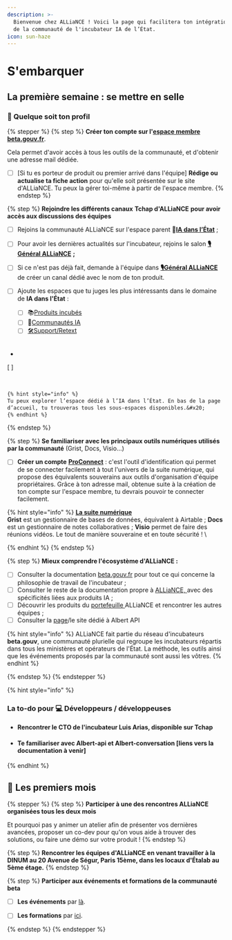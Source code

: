 ```yaml
---
description: >-
  Bienvenue chez ALLiaNCE ! Voici la page qui facilitera ton intégration au sein
  de la communauté de l'incubateur IA de l’État.
icon: sun-haze
---
```


# S'embarquer

## La première semaine : se mettre en selle&#x20;

### 👥 Quelque soit ton profil&#x20;

{% stepper %}
{% step %}
**Créer ton compte sur l'**[**espace membre beta.gouv.fr**](https://espace-membre.incubateur.net/dashboard). &#x20;

Cela permet d'avoir accès à tous les outils de la communauté, et d'obtenir une adresse mail dédiée.&#x20;

* [ ] \[Si tu es porteur de produit ou premier arrivé dans l'équipe] **Rédige ou actualise ta fiche action** pour qu'elle soit présentée sur le site d'ALLiaNCE. Tu peux la gérer toi-même à partir de l'espace membre.&#x20;
{% endstep %}

{% step %}
**Rejoindre les différents canaux** **Tchap d'ALLiaNCE** **pour avoir accès aux discussions des équipes**&#x20;



* [ ] Rejoins la communauté ALLiaNCE sur l'espace parent **🤖**[**IA dans l’État**](https://tchap.gouv.fr/#/room/#IAdansltatSpKrvQH2Odu:agent.dinum.tchap.gouv.fr) ;
* [ ] Pour avoir les dernières actualités sur l'incubateur, rejoins le salon [**🎙️Général ALLiaNCE**](https://tchap.gouv.fr/#/room/!tPzThAoNsAAClYSczG:agent.dinum.tchap.gouv.fr?via=agent.dinum.tchap.gouv.fr) **;**
* [ ] Si ce n'est pas déjà fait, demande à l'équipe dans [**🎙️Général ALLiaNCE**](https://tchap.gouv.fr/#/room/!nESqGCRMjtMlIVkByv:agent.dinum.tchap.gouv.fr?via=agent.dinum.tchap.gouv.fr) de créer un canal dédié avec le nom de ton produit.
*   [ ] Ajoute les espaces que tu juges les plus intéressants dans le domaine de **IA dans l'État** :

    * [ ] 📚[Produits incubés](https://tchap.gouv.fr/#/room/!hQnbTJkBsuWMVUFrZI:agent.dinum.tchap.gouv.fr?via=agent.dinum.tchap.gouv.fr) &#x20;
    * [ ] 🫶[Communautés IA](https://tchap.gouv.fr/#/room/!tiGSNoyMPdVBMDAaZx:agent.dinum.tchap.gouv.fr?via=agent.dinum.tchap.gouv.fr)
    * [ ] [🛠️Support/Retext](https://tchap.gouv.fr/#/room/!IwhlHPuHgkYixvZYmY:agent.dinum.tchap.gouv.fr?via=agent.dinum.tchap.gouv.fr)

    <img src="../.gitbook/assets/Capture d’écran 2025-05-13 à 14.40.15.png" alt="" data-size="original">
*
[ ] 
    <div data-full-width="false"><figure><img src="../.gitbook/assets/Capture d’écran 2025-05-06 à 12.32.44.png" alt=""><figcaption></figcaption></figure></div>

    {% hint style="info" %}
    Tu peux explorer l’espace dédié à l’IA dans l’État. En bas de la page d’accueil, tu trouveras tous les sous-espaces disponibles.&#x20;
    {% endhint %}
{% endstep %}

{% step %}
**Se familiariser avec les principaux outils numériques utilisés par la communauté** (Grist, Docs, Visio...)&#x20;

* [ ] **Créer un compte** [**ProConnect**](https://www.proconnect.gouv.fr/) : c'est l'outil d'identification qui permet de se connecter facilement à tout l'univers de la suite numérique, qui propose des équivalents souverains aux outils d'organisation d'équipe propriétaires. Grâce à ton adresse mail, obtenue suite à la création de ton compte sur l'espace membre, tu devrais pouvoir te connecter facilement.&#x20;

{% hint style="info" %}
[**La suite numérique**](https://lasuite.numerique.gouv.fr/)\
**Grist** est un gestionnaire de bases de données, équivalent à Airtable ; **Docs** est un gestionnaire de notes collaboratives ; **Visio** permet de faire des réunions vidéos. Le tout de manière souveraine et en toute sécurité !  \

{% endhint %}
{% endstep %}

{% step %}
**Mieux comprendre l'écosystème d'ALLiaNCE :**

* [ ] Consulter la documentation [beta.gouv.fr](https://beta.gouv.fr) pour tout ce qui concerne la philosophie de travail de l'incubateur ;
* [ ] Consulter le reste de la documentation propre à [ALLiaNCE, ](https://app.gitbook.com/o/-LrIsEqqjEjdRXwfHPAD/s/8FmfEWN4OMWVRlRWHiHs/)avec des spécificités liées aux produits IA ;
* [ ] Découvrir les produits du [portefeuille ](https://alliance.numerique.gouv.fr/les-produits-incub%C3%A9s/)ALLiaNCE et rencontrer les autres équipes ;
* [ ] Consulter la [page](https://alliance.numerique.gouv.fr/albert/)/le site dédié à Albert API

{% hint style="info" %}
ALLiaNCE fait partie du réseau d'incubateurs **beta.gouv**, une communauté plurielle qui regroupe les incubateurs répartis dans tous les ministères et opérateurs de l'État. La méthode, les outils ainsi que les événements proposés par la communauté sont aussi les vôtres.&#x20;
{% endhint %}


{% endstep %}
{% endstepper %}

{% hint style="info" %}
### La to-do pour 💻 Développeurs / développeuses

* #### Rencontrer le CTO de l'incubateur Luis Arias, disponible sur Tchap
* #### Te familiariser avec Albert-api et Albert-conversation \[liens vers la documentation à venir]
{% endhint %}



## 🌟 Les premiers mois

{% stepper %}
{% step %}
**Participer à une des rencontres ALLiaNCE organisées tous les deux mois**

Et pourquoi pas y animer un atelier afin de présenter vos dernières avancées, proposer un co-dev pour qu'on vous aide à trouver des solutions, ou faire une démo sur votre produit !
{% endstep %}

{% step %}
**Rencontrer les équipes d'ALLiaNCE en venant travailler à la DINUM au 20 Avenue de Ségur, Paris 15ème, dans les locaux d'Étalab au 5ème étage.**&#x20;
{% endstep %}

{% step %}
**Participer aux événements et formations de la communauté beta**&#x20;

* [ ] **Les événements** par [là](https://espace-membre.incubateur.net/events).&#x20;
* [ ] **Les formations** par [ici](https://espace-membre.incubateur.net/formations).&#x20;


{% endstep %}
{% endstepper %}
